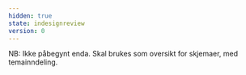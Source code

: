 ```yaml
---
hidden: true
state: indesignreview
version: 0
---
```

NB: Ikke påbegynt enda. Skal brukes som oversikt for skjemaer, med temainndeling.
